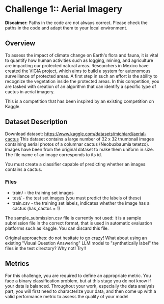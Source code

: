 # Challenge 1:: Aerial Imagery
**Discaimer**: Paths in the code are not always correct. Please check the paths in the code and adapt them to your local environment.

## Overview
To assess the impact of climate change on Earth's flora and fauna, it is vital to quantify how human activities such as logging, mining, and agriculture are impacting our protected natural areas. Researchers in Mexico have created the VIGIA project, which aims to build a system for autonomous surveillance of protected areas. A first step in such an effort is the ability to recognize the vegetation inside the protected areas. In this competition, you are tasked with creation of an algorithm that can identify a specific type of cactus in aerial imagery.

This is a competition that has been inspired by an existing competition on Kaggle.


## Dataset Description
Download dataset: https://www.kaggle.com/datasets/michiard/aerial-cactus
This dataset contains a large number of 32 x 32 thumbnail images containing aerial photos of a columnar cactus (Neobuxbaumia tetetzo). Images have been from the original dataset to make them uniform in size. The file name of an image corresponds to its id.

You must create a classifier capable of predicting whether an images contains a cactus.
### Files
- train/ - the training set images
- test/ - the test set images (you must predict the labels of these)
- train.csv - the training set labels, indicates whether the image has a cactus (has_cactus = 1)

The sample_submission.csv file is currently not used: it is a sample submission file in the correct format, that is used in automatic evaluation platforms such as Kaggle. You can discard this file.

Original approaches: do not hesitate to go crazy! What about using an existing "Visual Question Answering" LLM model to "synthetically label" the files in the test directory? Why not! Try!!

## Metrics
For this challenge, you are required to define an appropriate metric. You face a binary classification problem, but at this stage you do not know if your data is balanced. Throughout your work, especially the data analysis part, you will first need to characterize your data, and then come up with a valid performance metric to assess the quality of your model.

